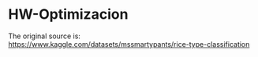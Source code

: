 # HW-Optimizacion
The original source is: https://www.kaggle.com/datasets/mssmartypants/rice-type-classification
